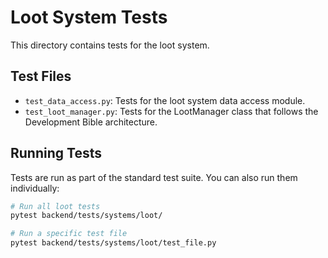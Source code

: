 # Loot System Tests

This directory contains tests for the loot system.

## Test Files

- `test_data_access.py`: Tests for the loot system data access module.
- `test_loot_manager.py`: Tests for the LootManager class that follows the Development Bible architecture.

## Running Tests

Tests are run as part of the standard test suite. You can also run them individually:

```bash
# Run all loot tests
pytest backend/tests/systems/loot/

# Run a specific test file
pytest backend/tests/systems/loot/test_file.py
```
